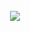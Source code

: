 <!-- ![header](https://capsule-render.vercel.app/api?type=Cylinder&color=5FC397&height=20&text=Become%20a%20Backend%20engineer&fontColor=ffffff&fontSize=13) -->
<!-- ![header](https://capsule-render.vercel.app/api?type=Cylinder&color=5FC397&height=25&text=&fontColor=ffffff&fontSize=18) -->


<!-- --- -->
<br>
<br>
<br>

<p align="center"><a href="https://doongu.notion.site/"><img src="http://img.shields.io/badge/Click me ! -655ced?style=for-the-badge&color=252525" style="height : auto; margin-left : 10px; margin-right : 10px;"/></a></p>

<br>
<br>

 <!-- --- -->



<!-- ![header](https://capsule-render.vercel.app/api?type=Cylinder&color=5FC397&height=25)  -->
<!-- 
<p align="center">
    <a href="https://github.com/anuraghazra/github-readme-stats">
    <img height="180px" src="https://github-readme-stats.vercel.app/api?username=doongu&show_icons=true&theme=vue&bg_color=FFFFFF,FFFFFF,FFFFFF,FFFFFF,FFFFFF,FFFFFF,ccf7c9,ccf7c9,ccf7c9,ccf7c9&icon_color=FFFFFF&border_color=39de94" />
</a>
   -->
<!--  
![header](https://capsule-render.vercel.app/api?type=Cylinder&color=5FC397&height=25)  -->




